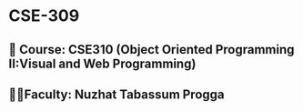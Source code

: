 # CSE-309
## 🚀 Course: CSE310  (Object Oriented Programming II:Visual and Web Programming)

## 👩‍🏫Faculty: Nuzhat Tabassum Progga
